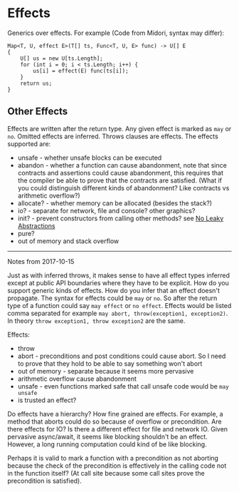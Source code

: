 # Effects

Generics over effects. For example (Code from Midori, syntax may differ):

    Map<T, U, effect E>(T[] ts, Func<T, U, E> func) -> U[] E
    {
        U[] us = new U[ts.Length];
        for (int i = 0; i < ts.Length; i++) {
            us[i] = effect(E) func(ts[i]);
        }
        return us;
    }

## Other Effects

Effects are written after the return type. Any given effect is marked as `may` or `no`. Omitted effects are inferred. Throws clauses are effects. The effects supported are:

  * unsafe - whether unsafe blocks can be executed
  * abandon - whether a function can cause abandonment, note that since contracts and assertions could cause abandonment, this requires that the compiler be able to prove that the contracts are satisfied. (What if you could distinguish different kinds of abandonment?  Like contracts vs arithmetic overflow?)
  * allocate? - whether memory can be allocated (besides the stack?)
  * io? - separate for network, file and console? other graphics?
  * init? - prevent constructors from calling other methods? see [No Leaky Abstractions](http://joeduffyblog.com/2016/11/30/15-years-of-concurrency/)
  * pure?
  * out of memory and stack overflow

---

Notes from 2017-10-15

Just as with inferred throws, it makes sense to have all effect types inferred except at public API boundaries where they have to be explicit. How do you support generic kinds of effects. How do you infer that an effect doesn't propagate. The syntax for effects could be `may` or `no`. So after the return type of a function could say `may effect` or `no effect`. Effects would be listed comma separated for example `may abort, throw(exception1, exception2)`. In theory `throw exception1, throw exception2` are the same.

Effects:

  * throw
  * abort - preconditions and post conditions could cause abort. So I need to prove that they hold to be able to say something won't abort
  * out of memory - separate because it seems more pervasive
  * arithmetic overflow cause abandonment
  * unsafe - even functions marked safe that call unsafe code would be `may unsafe`
  * is trusted an effect?

Do effects have a hierarchy?  How fine grained are effects. For example, a method that aborts could do so because of overflow or precondition. Are there effects for IO? Is there a different effect for file and network IO. Given pervasive async/await, it seems like blocking shouldn't be an effect. However, a long running computation could kind of be like blocking.

Perhaps it is valid to mark a function with a precondition as not aborting because the check of the precondition is effectively in the calling code not in the function itself? (At call site because some call sites prove the precondition is satisfied).
